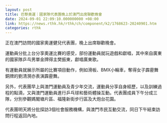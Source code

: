 ```yaml
---
layout: post
title: 巴黎奧運｜國家隊代表團晚上於澳門出席聯歡晚會
date: 2024-09-01 22:09:10.000000000 +08:00
link: https://news.rthk.hk/rthk/ch/component/k2/1768623-20240901.htm
categories: rthk
---
```


正在澳門訪問的國家奧運健兒代表團，晚上出席聯歡晚會。

運動員分批上台分享奧運比賽的感受，部份運動員就玩遊戲和獻唱，其中來自廣東的國家隊乒乓男單金牌得主樊振東，獻唱廣東歌。

有運動員就展示所屬的比賽項目動作，例如滑板、BMX小輪車，奪得女子霹靂舞銅牌的劉清漪亦表演霹靂舞。

另外，代表團早上與澳門運動員及青少年交流，運動員分享自身經歷，以及訓練過程的點滴，又與澳門運動員進行乒乓球和藝術體操互動。代表團成員下午分成三隊，分別參觀媽閣塘片區、福隆新街步行區及大炮台花園。

代表團明天將分批探訪3個社會服務機構，與澳門市民互動交流，同日下午結束訪問行程返回內地。
